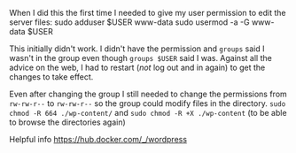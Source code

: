 When I did this the first time I needed to give my user permission 
to edit the server files:
sudo adduser $USER www-data
sudo usermod -a -G www-data $USER

This initially didn't work. I didn't have the permission and `groups`
said I wasn't in the group even though `groups $USER` said I was.
Against all the advice on the web, I had to restart (*not* log out and
in again) to get the changes to take effect.

Even after changing the group I still needed to change the permissions
from `rw-rw-r--` to `rw-rw-r--` so the group could modify files in the
directory.
`sudo chmod -R 664 ./wp-content/` and `sudo chmod -R +X ./wp-content`
(to be able to browse the directories again)

Helpful info
https://hub.docker.com/_/wordpress


